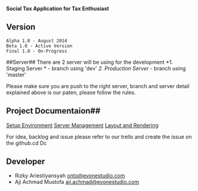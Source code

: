 **Social Tax Application for Tax Enthusiast** 

## Version ##
	Alpha 1.0 - August 2014
	Beta 1.0 - Active Version
	Final 1.0 - On-Progress

##Server##
There are 2 server will be using for the development
*1. Staging Server * - branch using 'dev'
*2. Production Server* - branch using 'master'

Please make sure you are push to the right server, branch and server detail explained above is our paten, please follow the rules.

## Project Documentaion##

[Setup Environment](documentaion/environment/) 
[Server Management](documentaion/server/) 
[Layout and Rendering](documentaion/layout/) 

For idea, backlog and issue please refer to our trello and create the issue on the github.cd Dc


## Developer ##

* Rizky Ariestiyansyah <onto@evonestudio.com>
* Aji Achmad Mustofa <aji.achmad@evonestudio.com>